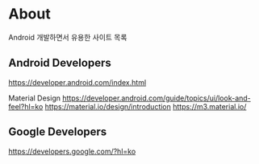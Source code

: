 # About 
Android 개발하면서 유용한 사이트 목록


## Android Developers
https://developer.android.com/index.html

Material Design 
https://developer.android.com/guide/topics/ui/look-and-feel?hl=ko
https://material.io/design/introduction
https://m3.material.io/

## Google Developers
https://developers.google.com/?hl=ko
